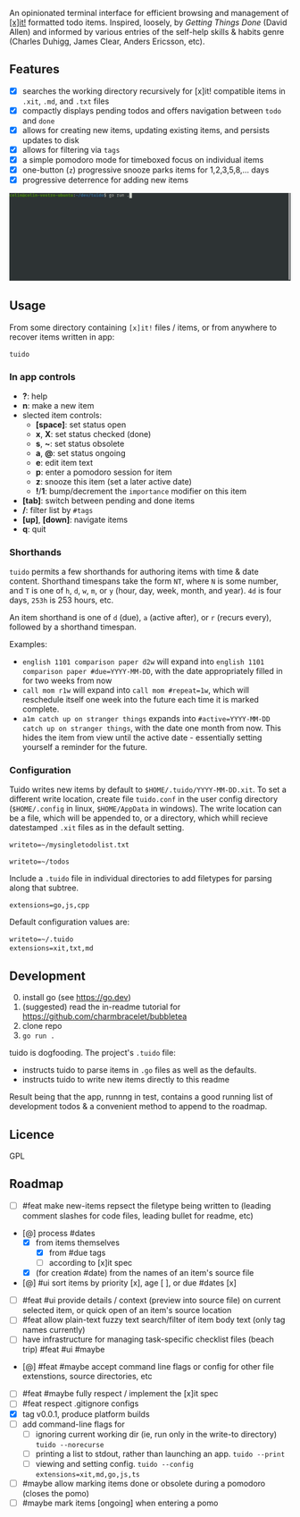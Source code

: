 An opinionated terminal interface for efficient browsing and management of [[x]it!](https://github.com/jotaen/xit) formatted todo items. Inspired, loosely, by _Getting Things Done_ (David Allen) and informed by various entries of the self-help skills & habits genre (Charles Duhigg, James Clear, Anders Ericsson, etc).

## Features

- [x] searches the working directory recursively for [x]it! compatible items in `.xit`, `.md`, and `.txt` files
- [x] compactly displays pending todos and offers navigation between `todo` and `done`
- [x] allows for creating new items, updating existing items, and persists updates to disk
- [x] allows for filtering via `tags`
- [x] a simple pomodoro mode for timeboxed focus on individual items
- [x] one-button (`z`) progressive snooze parks items for 1,2,3,5,8,... days
- [x] progressive deterrence for adding new items

![tuidi preview](./preview.gif)

## Usage

From some directory containing `[x]it!` files / items, or from anywhere to recover items written in app:

```
tuido
```

### In app controls

- **?**: help
- **n**: make a new item
- slected item controls:
  - **[space]**: set status open
  - **x**, **X**: set status checked (done)
  - **s**, **~**: set status obsolete
  - **a**, **@**: set status ongoing
  - **e**: edit item text
  - **p**: enter a pomodoro session for item
  - **z**: snooze this item (set a later active date)
  - **!**/**1**: bump/decrement the `importance` modifier on this item
- **[tab]**: switch between pending and done items
- **/**: filter list by `#tags`
- **[up]**, **[down]**: navigate items
- **q**: quit

### Shorthands

`tuido` permits a few shorthands for authoring items with time & date content. Shorthand timespans take the form `NT`, where `N` is some number, and `T` is one of `h`, `d`, `w`, `m`, or `y` (hour, day, week, month, and year). `4d` is four days, `253h` is 253 hours, etc.

An item shorthand is one of `d` (due), `a` (active after), or `r` (recurs every), followed by a shorthand timespan.

Examples:

- `english 1101 comparison paper d2w` will expand into `english 1101 comparison paper #due=YYYY-MM-DD`, with the date appropriately filled in for two weeks from now
- `call mom r1w` will expand into `call mom #repeat=1w`, which will reschedule itself one week into the future each time it is marked complete.
- `a1m catch up on stranger things` expands into `#active=YYYY-MM-DD catch up on stranger things`, with the date one month from now. This hides the item from view until the active date - essentially setting yourself a reminder for the future.

### Configuration

Tuido writes new items by default to `$HOME/.tuido/YYYY-MM-DD.xit`. To set a different write location, create file `tuido.conf` in the user config directory (`$HOME/.config` in linux, `$HOME/AppData` in windows). The write location can be a file, which will be appended to, or a directory, which whill recieve datestamped `.xit` files as in the default setting.

```
writeto=~/mysingletodolist.txt
```

```
writeto=~/todos
```

Include a `.tuido` file in individual directories to add filetypes for parsing along that subtree.

```
extensions=go,js,cpp
```

Default configuration values are:

```
writeto=~/.tuido
extensions=xit,txt,md
```

## Development

0. install go (see https://go.dev)
1. (suggested) read the in-readme tutorial for https://github.com/charmbracelet/bubbletea
2. clone repo
3. `go run .`

tuido is dogfooding. The project's `.tuido` file:

- instructs tuido to parse items in `.go` files as well as the defaults.
- instructs tuido to write new items directly to this readme

Result being that the app, runnng in test, contains a good running list of development todos & a convenient method to append to the roadmap.

## Licence

GPL

## Roadmap

- [ ] #feat make new-items repsect the filetype being written to (leading comment slashes for code files, leading bullet for readme, etc)
- [@] process #dates
  - [x] from items themselves
    - [x] from #due tags
    - [ ] according to [x]it spec
  - [x] (for creation #date) from the names of an item's source file
- [@] #ui sort items by priority [x], age [ ], or due #dates [x]
- [ ] #feat #ui provide details / context (preview into source file) on current selected item, or quick open of an item's source location
- [ ] #feat allow plain-text fuzzy text search/filter of item body text (only tag names currently)
- [ ] have infrastructure for managing task-specific checklist files (beach trip) #feat #ui #maybe
- [@] #feat #maybe accept command line flags or config for other file extenstions, source directories, etc
- [ ] #feat #maybe fully respect / implement the [x]it spec
- [ ] #feat respect .gitignore configs
- [x] tag v0.0.1, produce platform builds
- [ ] add command-line flags for
  - [ ] ignoring current working dir (ie, run only in the write-to directory) `tuido --norecurse`
  - [ ] printing a list to stdout, rather than launching an app. `tuido --print`
  - [ ] viewing and setting config. `tuido --config extensions=xit,md,go,js,ts`
- [ ] #maybe allow marking items done or obsolete during a pomodoro (closes the pomo)
- [ ] #maybe mark items [ongoing] when entering a pomo
